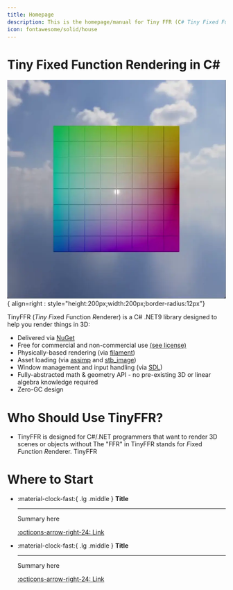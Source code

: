 ```yaml
---
title: Homepage
description: This is the homepage/manual for Tiny FFR (C# Tiny Fixed Function Rendering Library).
icon: fontawesome/solid/house
---
```


# Tiny Fixed Function Rendering in C\#

![Rotating Cube](tffrcube.webp){ align=right : style="height:200px;width:200px;border-radius:12px"}

TinyFFR (*Tiny* *F*ixed *F*unction *R*enderer) is a C# .NET9 library designed to help you render things in 3D:

* Delivered via [NuGet](https://www.nuget.org/packages/Egodystonic.TinyFFR/)
* Free for commercial and non-commercial use [(see license)](https://github.com/Egodystonic/TinyFFR/blob/main/LICENSE.md)
* Physically-based rendering (via [filament](https://github.com/google/filament))
* Asset loading (via [assimp](https://github.com/assimp/assimp) and [stb_image](https://github.com/nothings/stb))
* Window management and input handling (via [SDL](https://github.com/libsdl-org/SDL))
* Fully-abstracted math & geometry API - no pre-existing 3D or linear algebra knowledge required
* Zero-GC design

# Who Should Use TinyFFR?

* TinyFFR is designed for C#/.NET programmers that want to render 3D scenes or objects without 
The "FFR" in TinyFFR stands for *F*ixed *F*unction *R*enderer. TinyFFR 

# Where to Start

<div class="grid cards" markdown>

-   :material-clock-fast:{ .lg .middle } __Title__

    ---

    Summary here

    [:octicons-arrow-right-24: Link](https://github.com/libsdl-org/SDL)

-   :material-clock-fast:{ .lg .middle } __Title__

    ---

    Summary here

    [:octicons-arrow-right-24: Link](https://github.com/libsdl-org/SDL)

</div>